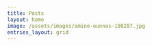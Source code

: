 ```yaml
---
title: Posts
layout: home
image: /assets/images/amine-ounnas-180287.jpg
entries_layout: grid
---
```

